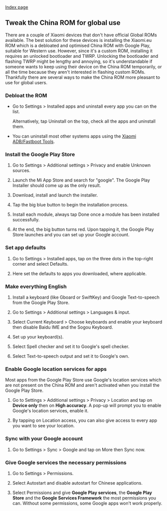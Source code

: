 [Index page](../)

## Tweak the China ROM for global use

There are a couple of Xiaomi devices that don't have official Global ROMs available. The best solution for these devices is installing the Xiaomi.eu ROM which is a debloated and optimised China ROM with Google Play, suitable for Western use. However, since it's a custom ROM, installing it requires an unlocked bootloader and TWRP. Unlocking the bootloader and flashing TWRP might be lengthy and annoying, so it's understandable if someone wants to keep using their device on the China ROM temporarily, or all the time because they aren't interested in flashing custom ROMs. Thankfully there are several ways to make the China ROM more pleasant to use for global users.

### Debloat the ROM

* Go to Settings > Installed apps and uninstall every app you can on the list.

    Alternatively, tap Uninstall on the top, check all the apps and uninstall them.

* You can uninstall most other systems apps using the [Xiaomi ADB/Fastboot Tools](Uninstall_system_apps.md).

### Install the Google Play Store

1. Go to Settings > Additional settings > Privacy and enable Unknown sources.

2. Launch the Mi App Store and search for "google". The Google Play Installer should come up as the only result.

3. Download, install and launch the installer.

4. Tap the big blue button to begin the installation process.

5. Install each module, always tap Done once a module has been installed successfully.

6. At the end, the big button turns red. Upon tapping it, the Google Play Store launches and you can set up your Google account.

### Set app defaults

1. Go to Settings > Installed apps, tap on the three dots in the top-right corner and select Defaults.

2. Here set the defaults to apps you downloaded, where applicable.

### Make everything English

1. Install a keyboard (like Gboard or SwiftKey) and Google Text-to-speech from the Google Play Store.

2. Go to Settings > Additional settings > Languages & input.

3. Select Current Keyboard > Choose keyboards and enable your keyboard then disable Baidu IME and the Sogou Keyboard.

4. Set up your keyboard(s).

5. Select Spell checker and set it to Google's spell checker.

6. Select Text-to-speech output and set it to Google's own.

### Enable Google location services for apps

Most apps from the Google Play Store use Google's location services which are not present on the China ROM and aren't activated when you install the Google Play Store.

1. Go to Settings > Additional settings > Privacy > Location and tap on **Device only** then on **High accuracy**. A pop-up will prompt you to enable Google's location services, enable it.

2. By tapping on Location access, you can also give access to every app you want to see your location.

### Sync with your Google account

1. Go to Settings > Sync > Google and tap on More then Sync now.

### Give Google services the necessary permissions

1. Go to Settings > Permissions.

2. Select Autostart and disable autostart for Chinese applications.

3. Select Permissions and give **Google Play services**, the **Google Play Store** and the **Google Services Framework** the most permissions you can. Without some permissions, some Google apps won't work properly.